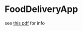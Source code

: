 FoodDeliveryApp
===============

see <a href = "http://grothetr.no-ip.org/android/food/food_delivery_app.pdf">this pdf</a> for info

